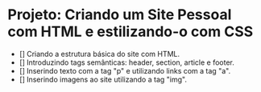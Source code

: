 # Projeto: Criando um Site Pessoal com HTML e estilizando-o com CSS

- [] Criando a estrutura básica do site com HTML.
- [] Introduzindo tags semânticas: header, section, article e footer.
- [] Inserindo texto com a tag "p" e utilizando links com a tag "a".
- [] Inserindo imagens ao site utilizando a tag "img".